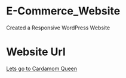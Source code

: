 # E-Commerce_Website
Created a Responsive WordPress Website

# Website Url
[Lets go to Cardamom Queen](https://cardamomqueen.com/)
